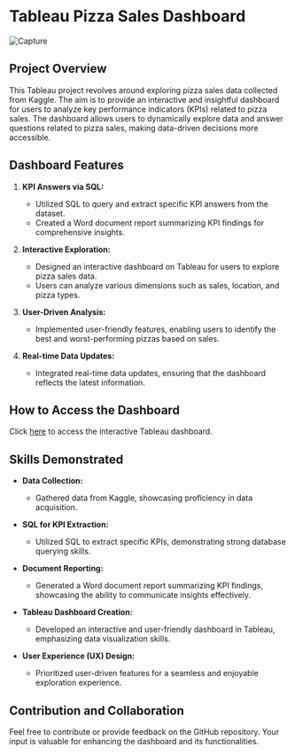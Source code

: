 # Tableau Pizza Sales Dashboard

![Capture](https://github.com/Ethann93/Coffee-Sales-Dashboard/assets/133777296/240f0033-f999-409d-9ac6-4f1b2026a242)



## Project Overview

This Tableau project revolves around exploring pizza sales data collected from Kaggle. The aim is to provide an interactive and insightful dashboard for users to analyze key performance indicators (KPIs) related to pizza sales. The dashboard allows users to dynamically explore data and answer questions related to pizza sales, making data-driven decisions more accessible.

## Dashboard Features

1. **KPI Answers via SQL:**
   - Utilized SQL to query and extract specific KPI answers from the dataset.
   - Created a Word document report summarizing KPI findings for comprehensive insights.

2. **Interactive Exploration:**
   - Designed an interactive dashboard on Tableau for users to explore pizza sales data.
   - Users can analyze various dimensions such as sales, location, and pizza types.

3. **User-Driven Analysis:**
   - Implemented user-friendly features, enabling users to identify the best and worst-performing pizzas based on sales.

4. **Real-time Data Updates:**
   - Integrated real-time data updates, ensuring that the dashboard reflects the latest information.

## How to Access the Dashboard

Click [here](https://public.tableau.com/app/profile/ehsan.nabatchian/viz/PizzaSalesReport_16980129214530/Home) to access the interactive Tableau dashboard.

## Skills Demonstrated

- **Data Collection:**
  - Gathered data from Kaggle, showcasing proficiency in data acquisition.

- **SQL for KPI Extraction:**
  - Utilized SQL to extract specific KPIs, demonstrating strong database querying skills.

- **Document Reporting:**
  - Generated a Word document report summarizing KPI findings, showcasing the ability to communicate insights effectively.

- **Tableau Dashboard Creation:**
  - Developed an interactive and user-friendly dashboard in Tableau, emphasizing data visualization skills.

- **User Experience (UX) Design:**
  - Prioritized user-driven features for a seamless and enjoyable exploration experience.

## Contribution and Collaboration

Feel free to contribute or provide feedback on the GitHub repository. Your input is valuable for enhancing the dashboard and its functionalities.


